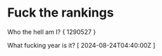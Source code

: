 # Fuck the rankings

Who the hell am I?
{ 1290527 }

What fucking year is it?
[ 2024-08-24T04:40:00Z ]
